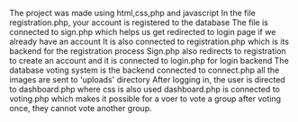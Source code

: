 The project was made using html,css,php and javascript
In the file registration.php, your account is registered to the database
The file is connected to sign.php which helps us get redirected to login page if we already  have an account
It is also connected to registration.php which is its backend for the registration process
Sign.php also redirects to registration to create an account and it is connected to login.php for login backend
The database voting system is the backend connected to connect.php
all the images are sent to 'uploads' directory
After logging in, the user is directed to dashboard.php where css is also used
dashboard.php is connected to voting.php which makes it possible for a voer to vote a group
after voting once, they cannot vote another group.
